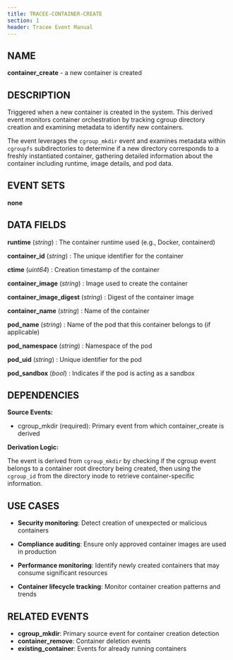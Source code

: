 ```yaml
---
title: TRACEE-CONTAINER-CREATE
section: 1
header: Tracee Event Manual
---
```


## NAME

**container_create** - a new container is created

## DESCRIPTION

Triggered when a new container is created in the system. This derived event monitors container orchestration by tracking cgroup directory creation and examining metadata to identify new containers.

The event leverages the `cgroup_mkdir` event and examines metadata within `cgroupfs` subdirectories to determine if a new directory corresponds to a freshly instantiated container, gathering detailed information about the container including runtime, image details, and pod data.

## EVENT SETS

**none**

## DATA FIELDS

**runtime** (*string*)
: The container runtime used (e.g., Docker, containerd)

**container_id** (*string*)
: The unique identifier for the container

**ctime** (*uint64*)
: Creation timestamp of the container

**container_image** (*string*)
: Image used to create the container

**container_image_digest** (*string*)
: Digest of the container image

**container_name** (*string*)
: Name of the container

**pod_name** (*string*)
: Name of the pod that this container belongs to (if applicable)

**pod_namespace** (*string*)
: Namespace of the pod

**pod_uid** (*string*)
: Unique identifier for the pod

**pod_sandbox** (*bool*)
: Indicates if the pod is acting as a sandbox

## DEPENDENCIES

**Source Events:**

- cgroup_mkdir (required): Primary event from which container_create is derived

**Derivation Logic:**

The event is derived from `cgroup_mkdir` by checking if the cgroup event belongs to a container root directory being created, then using the `cgroup_id` from the directory inode to retrieve container-specific information.

## USE CASES

- **Security monitoring**: Detect creation of unexpected or malicious containers

- **Compliance auditing**: Ensure only approved container images are used in production

- **Performance monitoring**: Identify newly created containers that may consume significant resources

- **Container lifecycle tracking**: Monitor container creation patterns and trends

## RELATED EVENTS

- **cgroup_mkdir**: Primary source event for container creation detection
- **container_remove**: Container deletion events
- **existing_container**: Events for already running containers